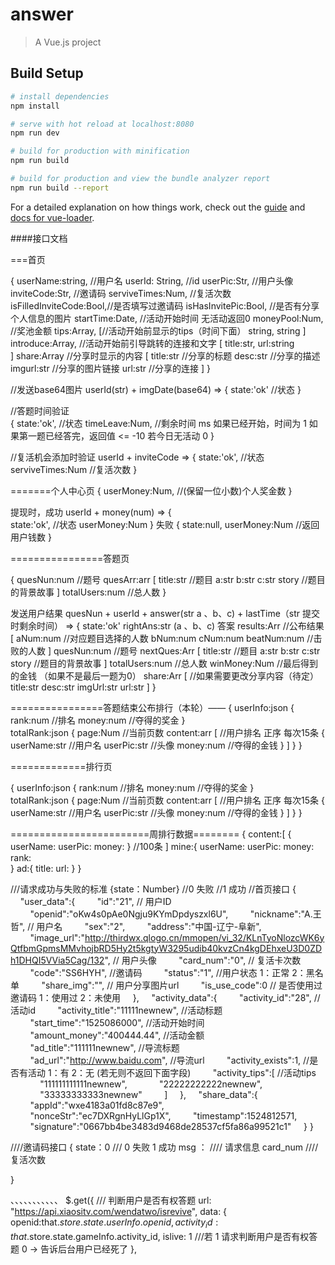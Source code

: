 # answer

> A Vue.js project

## Build Setup

``` bash
# install dependencies
npm install

# serve with hot reload at localhost:8080
npm run dev

# build for production with minification
npm run build

# build for production and view the bundle analyzer report
npm run build --report
```

For a detailed explanation on how things work, check out the [guide](http://vuejs-templates.github.io/webpack/) and [docs for vue-loader](http://vuejs.github.io/vue-loader).


####接口文档

===首页

{
    userName:string,        //用户名
    userId: String,         //id
    userPic:Str,            //用户头像
    inviteCode:Str,         //邀请码
    serviveTimes:Num,       //复活次数
    isFilledInviteCode:Bool,//是否填写过邀请码
    isHasInvitePic:Bool,    //是否有分享个人信息的图片
    startTime:Date,         //活动开始时间   无活动返回0
    moneyPool:Num,          //奖池金额
    tips:Array,               [//活动开始前显示的tips（时间下面）
                                string,
                                string
                             ]
    introduce:Array,          //活动开始前引导跳转的连接和文字
                            [
                                title:str,
                                url:string                   
                            ]
    share:Array             //分享时显示的内容
                            [
                                title:str       //分享的标题
                                desc:str        //分享的描述
                                imgurl:str      //分享的图片链接
                                url:str         //分享的连接
                            ]
}

//发送base64图片            userId(str) + imgDate(base64) =>
{
    state:'ok'          //状态
}

//答题时间验证          
{
    state:'ok',         //状态
    timeLeave:Num,      //剩余时间 ms   如果已经开始，时间为  1
                                        如果第一题已经答完，返回值 <= -10
                                        若今日无活动     0
}

//复活机会添加时验证        userId  +  inviteCode  =>
{
    state:'ok',         //状态
    serviveTimes:Num   //复活次数
}


=======个人中心页
{
    userMoney:Num,          //(保留一位小数)个人奖金数
}

提现时，成功                userId  +  money(num)   =>
{   
    state:'ok',         //状态
    userMoney:Num
}
失败
{
    state:null,
    userMoney:Num       //返回用户钱数
}



================答题页

{
    quesNun:num             //题号
    quesArr:arr         [
                            title:str       //题目
                            a:str
                            b:str
                            c:str
                            story           //题目的背景故事
                        ]
    totalUsers:num          //总人数
}


发送用户结果        quesNun  +  userId  +  answer(str  a 、b、c) + lastTime（str  提交时剩余时间） =>
{
    state:'ok'
    rightAns:str    (a 、b、c)  答案
    results:Arr     //公布结果
                    [
                        aNum:num        //对应题目选择的人数
                        bNum:num
                        cNum:num
                        beatNum:num     //击败的人数
                    ]
    quesNun:num                         //题号
    nextQues:Arr    [
                        title:str       //题目
                        a:str
                        b:str
                        c:str
                        story           //题目的背景故事
                    ]
    totalUsers:num                      //总人数
    winMoney:Num                        //最后得到的金钱 （如果不是最后一题为0）
    share:Arr       [       //如果需要更改分享内容（待定）
                        title:str
                        desc:str
                        imgUrl:str
                        url:str
                    ]
}


================答题结束公布排行（本轮）——
{
    userInfo:json       {
                            rank:num        //排名
                            money:num       //夺得的奖金
                        }         
    totalRank:json      {   page:Num        //当前页数
                            content:arr
                            [   //用户排名  正序  每次15条
                                {
                                    userName:str    //用户名
                                    userPic:str     //头像
                                    money:num       //夺得的金钱
                                }
                            ]
                        }
}




=============排行页

{
    userInfo:json       {
                            rank:num        //排名
                            money:num       //夺得的奖金
                        }         
    totalRank:json      {   page:Num        //当前页数
                            content:arr
                            [   //用户排名  正序  每次15条
                                {
                                    userName:str    //用户名
                                    userPic:str     //头像
                                    money:num       //夺得的金钱
                                }
                            ]
                        }
}



========================周排行数据========
{
    content:[
        {
            userName:
            userPic:
            money:
        }
        //100条
    ]
    mine:{
        userName:
        userPic:
        money:
        rank:  
    }
    ad:{
        title:
        url:
    }
}





///请求成功与失败的标准  {state：Number}   //0  失败   //1  成功
//首页接口
{
    "user_data":{
        "id":"21",                                  // 用户ID
        "openid":"oKw4s0pAe0Ngju9KYmDpdyszxl6U",
        "nickname":"A.王哲",                        //  用户名
        "sex":"2",
        "address":"中国-辽宁-阜新",
        "image_url":"http://thirdwx.qlogo.cn/mmopen/vi_32/KLnTyoNlozcWK6yQtfbmGpmsMMvhojbRD5Hy2t5kgtyW3295udib40kvzCn4kgDEhxeU3D0ZDh1DHQI5VVia5Cag/132",                                              // 用户头像
        "card_num":"0",                              // 复活卡次数
        "code":"SS6HYH",                             //邀请码
        "status":"1",                                //用户状态 1：正常 2：黑名单
        "share_img":"",                              // 用户分享图片url
        "is_use_code":0                              // 是否使用过邀请码 1：使用过 2：未使用
    },
    "activity_data":{
        "activity_id":"28",                         //活动id
        "activity_title":"11111newnew",             //活动标题
        "start_time":"1525086000",                  //活动开始时间
        "amount_money":"400444.44",                 //活动金额
        "ad_title":"111111newnew",                  //导流标题
        "ad_url":"http://www.baidu.com",            //导流url
        "activity_exists":1,                        //是否有活动 1：有 2：无 (若无则不返回下面字段)
        "activity_tips":[                           //活动tips
            "111111111111newnew",
            "22222222222newnew",
            "33333333333newnew"
        ]
    },
    "share_data":{
        "appId":"wxe4183a01fd8c87e9",
        "nonceStr":"ec7DXRgnHyLlGp1X",
        "timestamp":1524812571,
        "signature":"0667bb4be3483d9468de28537cf5fa86a99521c1"
    }
}

////邀请码接口
{
    state：0   /// 0 失败    1 成功
    msg ：      ////   请求信息
    card_num    ////复活次数

}



、、、、、、、、、、、
$.get({    /// 判断用户是否有权答题
      url: "https://api.xiaositv.com/wendatwo/isrevive", 
      data: {
        openid:that.$store.state.userInfo.openid,
        activity_id: that.$store.state.gameInfo.activity_id,
        islive: 1       ///若  1  请求判断用户是否有权答题    0  ->  告诉后台用户已经死了
      },



